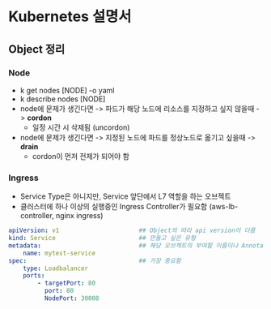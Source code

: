 # Kubernetes 설명서

## Object 정리

### Node

- k get nodes [NODE] -o yaml
- k describe nodes [NODE]
- node에 문제가 생긴다면 -> 파드가 해당 노드에 리소스를 지정하고 싶지 않을때 -> <b>cordon</b>
    - 일정 시간 시 삭제됨 (uncordon)
- node에 문제가 생긴다면 -> 지정된 노드에 파드를 정상노드로 옮기고 싶을때 -> <b>drain</b>
    - cordon이 먼저 전제가 되어야 함


### Ingress

- Service Type은 아니지만, Service 앞단에서 L7 역할을 하는 오브젝트
- 클러스터에 하나 이상의 실행중인 Ingress Controller가 필요함 (aws-lb-controller, nginx ingress)

```yaml
apiVersion: v1                      ## Object의 따라 api version이 다름
kind: Service                       ## 만들고 싶은 유형
metadata:                           ## 해당 오브젝트의 부여할 이름이나 Annotation
    name: mytest-service
spec:                               ## 가장 중요함 
    type: Loadbalancer
    ports:
        - targetPort: 80
          port: 80
          NodePort: 30008
```